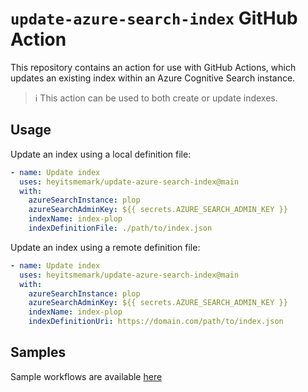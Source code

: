 # `update-azure-search-index` GitHub Action

This repository contains an action for use with GitHub Actions, which updates an existing index within an Azure Cognitive Search instance.

> :information_source: This action can be used to both create or update indexes.

## Usage

Update an index using a local definition file:

```yaml
- name: Update index
  uses: heyitsmemark/update-azure-search-index@main
  with:
    azureSearchInstance: plop
    azureSearchAdminKey: ${{ secrets.AZURE_SEARCH_ADMIN_KEY }}
    indexName: index-plop
    indexDefinitionFile: ./path/to/index.json
```

Update an index using a remote definition file:

```yaml
- name: Update index 
  uses: heyitsmemark/update-azure-search-index@main
  with:
    azureSearchInstance: plop
    azureSearchAdminKey: ${{ secrets.AZURE_SEARCH_ADMIN_KEY }}
    indexName: index-plop
    indexDefinitionUri: https://domain.com/path/to/index.json
```

## Samples

Sample workflows are available [here](.github/workflows/)